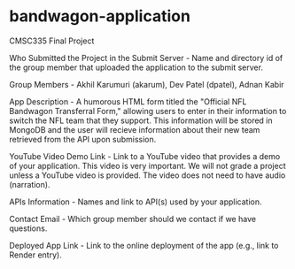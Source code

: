 # bandwagon-application
CMSC335 Final Project

Who Submitted the Project in the Submit Server - Name and directory id of the group member that uploaded the application to the submit server.

Group Members - Akhil Karumuri (akarum), Dev Patel (dpatel), Adnan Kabir 

App Description - A humorous HTML form titled the "Official NFL Bandwagon Transferral Form," allowing users to enter in their information to switch the NFL team that they support. This information will be stored in MongoDB and the user will recieve information about their new team retrieved from the API upon submission. 

YouTube Video Demo Link - Link to a YouTube video that provides a demo of your application. This video is very important. We will not grade a project unless a YouTube video is provided. The video does not need to have audio (narration).

APIs Information - Names and link to API(s) used by your application.

Contact Email - Which group member should we contact if we have questions.

Deployed App Link - Link to the online deployment of the app (e.g., link to Render entry).
